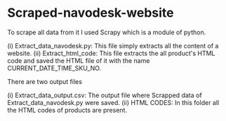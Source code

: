 # Scraped-navodesk-website
To scrape all data from it I used Scrapy which is a module of python.

(i) Extract_data_navodesk.py: This file simply extracts all the content of a website.
(ii) Extract_html_code: This file extracts the all product's HTML code and saved the HTML file of it with the name CURRENT_DATE_TIME_SKU_NO.

There are two output files

(i) Extract_data_output.csv: The output file where Scrapped data of Extract_data_navodesk.py were saved.
(ii) HTML CODES: In this folder all the HTML codes of products are present.
